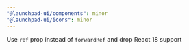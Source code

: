 ```yaml
---
"@launchpad-ui/components": minor
"@launchpad-ui/icons": minor
---
```


Use `ref` prop instead of `forwardRef` and drop React 18 support
